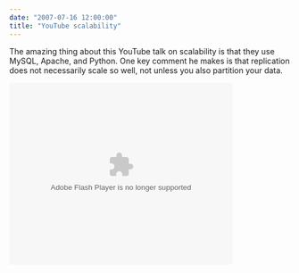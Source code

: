 ```yaml
---
date: "2007-07-16 12:00:00"
title: "YouTube scalability"
---
```




The amazing thing about this YouTube talk on scalability is that they use MySQL, Apache, and Python. One key comment he makes is that replication does not necessarily scale so well, not unless you also partition your data.

<embed style="width:400px; height:326px;" id="VideoPlayback" type="application/x-shockwave-flash" src="https://video.google.com/googleplayer.swf?docId=-6304964351441328559&#038;hl=en" flashvars> </embed>

